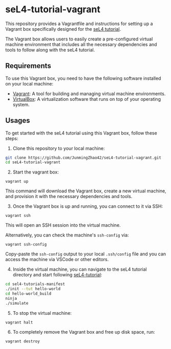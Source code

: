 # seL4-tutorial-vagrant
This repository provides a Vagrantfile and instructions for setting up a Vagrant box specifically designed for the [seL4 tutorial](https://github.com/seL4/sel4-tutorials).

The Vagrant box allows users to easily create a pre-configured virtual machine environment that includes all the necessary dependencies and tools to follow along with the seL4 tutorial.


## Requirements

To use this Vagrant box, you need to have the following software installed on your local machine:

- [Vagrant](https://www.vagrantup.com/downloads): A tool for building and managing virtual machine environments.
- [VirtualBox](https://www.virtualbox.org/wiki/Downloads): A virtualization software that runs on top of your operating system.

## Usages

To get started with the seL4 tutorial using this Vagrant box, follow these steps:

1. Clone this repository to your local machine:
```sh
git clone https://github.com/JunmingZhao42/seL4-tutorial-vagrant.git
cd seL4-tutorial-vagrant
```

2. Start the vagrant box:
```
vagrant up
```
This command will download the Vagrant box, create a new virtual machine, and provision it with the necessary dependencies and tools.

3. Once the Vagrant box is up and running, you can connect to it via SSH:
```
vagrant ssh
```
This will open an SSH session into the virtual machine.

Alternatively, you can check the machine's `ssh-config` via:
```
vagrant ssh-config
```
Copy-paste the `ssh-config` output to your local `.ssh/config` file and you can access the machine via VSCode or other editors.

4. Inside the virtual machine, you can navigate to the seL4 tutorial directory and start following [seL4-tutorial](https://docs.sel4.systems/Tutorials/#the-tutorials):
```sh
cd sel4-tutorials-manifest
./init --tut hello-world
cd hello-world_build
ninja
./simulate
```

5. To stop the virtual machine:
```
vagrant halt
```

6. To completely remove the Vagrant box and free up disk space, run:
```
vagrant destroy
```
